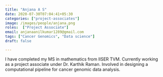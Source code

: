 ```yaml
---
title: "Anjana A S"
date: 2020-07-30T07:04:41+05:30
categories: ["project-associates"]
image: /images/people/anjana.png
roles:  ["Project Associate"]
email: anjanaanilkumar1289@gmail.com
tags: ["Cancer Genomics", "Data science"]
draft: false

---
```


I have completed my MS in mathematics from IISER TVM. Currently working as a project associate under Dr. Karthik Raman. Involved in designing a computational pipeline for cancer genomic data analysis.
